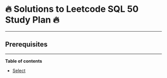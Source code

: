 # :fire: Solutions to Leetcode SQL 50 Study Plan :fire:

---

## Prerequisites

---

**Table of contents**
- [Select](#https://github.com/ric-sar/sql_50/blob/main/select.md)
